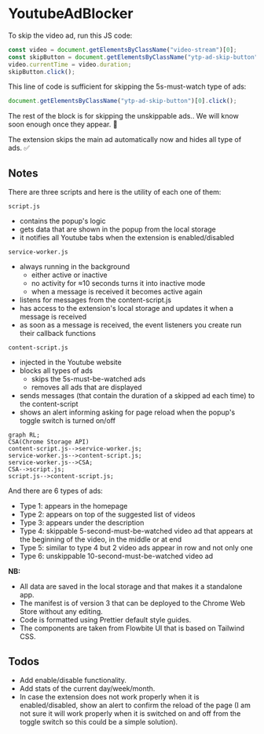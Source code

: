 # YoutubeAdBlocker

To skip the video ad, run this JS code:

```js
const video = document.getElementsByClassName("video-stream")[0];
const skipButton = document.getElementsByClassName("ytp-ad-skip-button")[0];
video.currentTime = video.duration;
skipButton.click();
```

This line of code is sufficient for skipping the 5s-must-watch type of ads:

```js
document.getElementsByClassName("ytp-ad-skip-button")[0].click();
```

The rest of the block is for skipping the unskippable ads..
We will know soon enough once they appear. 🎉

The extension skips the main ad automatically now and hides all type of ads. ✅

## Notes

There are three scripts and here is the utility of each one of them:

`script.js`

- contains the popup's logic
- gets data that are shown in the popup from the local storage
- it notifies all Youtube tabs when the extension is enabled/disabled

`service-worker.js`

- always running in the background
  - either active or inactive
  - no activity for ≈10 seconds turns it into inactive mode
  - when a message is received it becomes active again
- listens for messages from the content-script.js
- has access to the extension's local storage and updates it when a message is received
- as soon as a message is received, the event listeners you create run their callback functions

`content-script.js`

- injected in the Youtube website
- blocks all types of ads
  - skips the 5s-must-be-watched ads
  - removes all ads that are displayed
- sends messages (that contain the duration of a skipped ad each time) to the content-script
- shows an alert informing asking for page reload when the popup's toggle switch is turned on/off

```mermaid
graph RL;
CSA(Chrome Storage API)
content-script.js-->service-worker.js;
service-worker.js-->content-script.js;
service-worker.js-->CSA;
CSA-->script.js;
script.js-->content-script.js;
```

And there are 6 types of ads:

- Type 1: appears in the homepage
- Type 2: appears on top of the suggested list of videos
- Type 3: appears under the description
- Type 4: skippable 5-second-must-be-watched video ad that appears at the beginning of the video, in the middle or at end
- Type 5: similar to type 4 but 2 video ads appear in row and not only one
- Type 6: unskippable 10-second-must-be-watched video ad

**NB:**

- All data are saved in the local storage and that makes it a standalone app.
- The manifest is of version 3 that can be deployed to the Chrome Web Store without any editing.
- Code is formatted using Prettier default style guides.
- The components are taken from Flowbite UI that is based on Tailwind CSS.

## Todos

- Add enable/disable functionality.
- Add stats of the current day/week/month.
- In case the extension does not work properly when it is enabled/disabled, show an alert to confirm the reload of the page (I am not sure it will work properly when it is switched on and off from the toggle switch so this could be a simple solution).
